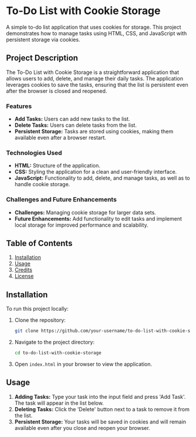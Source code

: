 # To-Do List with Cookie Storage

A simple to-do list application that uses cookies for storage. This project demonstrates how to manage tasks using HTML, CSS, and JavaScript with persistent storage via cookies.

## Project Description

The To-Do List with Cookie Storage is a straightforward application that allows users to add, delete, and manage their daily tasks. The application leverages cookies to save the tasks, ensuring that the list is persistent even after the browser is closed and reopened.

### Features
- **Add Tasks:** Users can add new tasks to the list.
- **Delete Tasks:** Users can delete tasks from the list.
- **Persistent Storage:** Tasks are stored using cookies, making them available even after a browser restart.

### Technologies Used
- **HTML:** Structure of the application.
- **CSS:** Styling the application for a clean and user-friendly interface.
- **JavaScript:** Functionality to add, delete, and manage tasks, as well as to handle cookie storage.

### Challenges and Future Enhancements
- **Challenges:** Managing cookie storage for larger data sets.
- **Future Enhancements:** Add functionality to edit tasks and implement local storage for improved performance and scalability.
  
## Table of Contents
1. [Installation](#installation)
2. [Usage](#usage)
3. [Credits](#credits)
4. [License](#license)


## Installation

To run this project locally:

1. Clone the repository:
    ```bash
    git clone https://github.com/your-username/to-do-list-with-cookie-storage.git
    ```

2. Navigate to the project directory:
    ```bash
    cd to-do-list-with-cookie-storage
    ```

3. Open `index.html` in your browser to view the application.

## Usage

1. **Adding Tasks:** Type your task into the input field and press 'Add Task'. The task will appear in the list below.
2. **Deleting Tasks:** Click the 'Delete' button next to a task to remove it from the list.
3. **Persistent Storage:** Your tasks will be saved in cookies and will remain available even after you close and reopen your browser.
